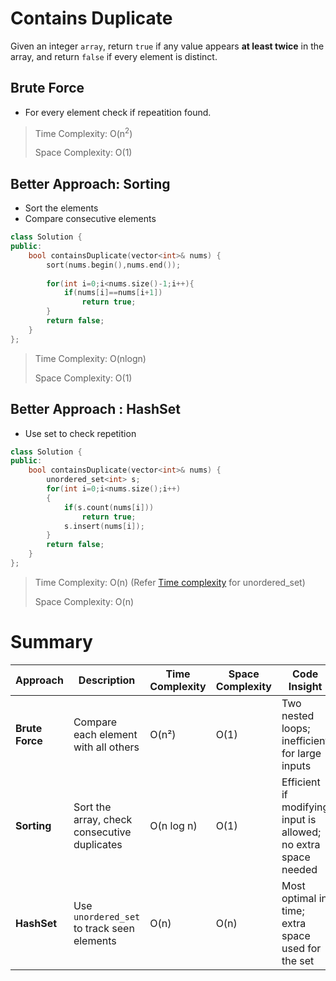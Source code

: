 # Contains Duplicate

Given an integer `array`, return `true` if any value appears **at least twice** in the array, and return `false` if every element is distinct.


## Brute Force

- For every element check if repeatition found.

> Time Complexity: O(n<sup>2</sup>)
>
> Space Complexity: O(1)

## Better Approach: Sorting

- Sort the elements
- Compare consecutive elements

```cpp
class Solution {
public:
    bool containsDuplicate(vector<int>& nums) {
        sort(nums.begin(),nums.end());
        
        for(int i=0;i<nums.size()-1;i++){
            if(nums[i]==nums[i+1])
                return true;
        }
        return false;
    }
};
```

> Time Complexity: O(nlogn)
>
> Space Complexity: O(1)

## Better Approach : HashSet

- Use set to check repetition
  
```cpp
class Solution {
public:
    bool containsDuplicate(vector<int>& nums) {
        unordered_set<int> s;
        for(int i=0;i<nums.size();i++)
        {
            if(s.count(nums[i]))
                return true;
            s.insert(nums[i]);
        }
        return false;
    }
};
```

> Time Complexity: O(n) (Refer [Time complexity](./../../time-compelxities-of-common-ds.md#unordered_set-stl) for unordered_set)
>
> Space Complexity: O(n)


# Summary

| **Approach**    | **Description**                              | **Time Complexity** | **Space Complexity** | **Code Insight**                                               |
| --------------- | -------------------------------------------- | ------------------- | -------------------- | -------------------------------------------------------------- |
| **Brute Force** | Compare each element with all others         | O(n²)               | O(1)                 | Two nested loops; inefficient for large inputs                 |
| **Sorting**     | Sort the array, check consecutive duplicates | O(n log n)          | O(1)                 | Efficient if modifying input is allowed; no extra space needed |
| **HashSet**     | Use `unordered_set` to track seen elements   | O(n)                | O(n)                 | Most optimal in time; extra space used for the set             |
